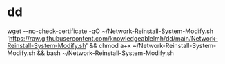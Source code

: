# dd

wget --no-check-certificate -qO ~/Network-Reinstall-System-Modify.sh 'https://raw.githubusercontent.com/knowledgeablelmh/dd/main/Network-Reinstall-System-Modify.sh' && chmod a+x ~/Network-Reinstall-System-Modify.sh && bash ~/Network-Reinstall-System-Modify.sh
